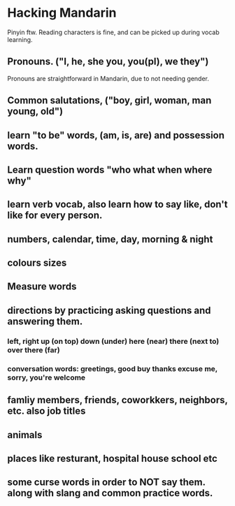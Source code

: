 # Hacking Mandarin
Pinyin ftw. Reading characters is fine, and can be picked up during vocab learning.

## Pronouns. ("I, he, she you, you(pl), we they")

Pronouns are straightforward in Mandarin, due to not needing gender.
## Common salutations, ("boy, girl, woman, man young, old")

## learn "to be" words, (am, is, are) and possession words.

## Learn question words "who what when where why"

## learn verb vocab, also learn how to say like, don't like for every person.

## numbers, calendar, time, day, morning & night

## colours sizes

## Measure words

## directions by practicing asking questions and answering them.

### left, right up (on top) down (under) here (near) there (next to) over there (far)

### conversation words: greetings, good buy thanks excuse me, sorry, you're welcome

## famliy members, friends, coworkkers, neighbors, etc. also job titles

## animals

## places like resturant, hospital house school etc

## some curse words in order to NOT say them. along with slang and common practice words.
